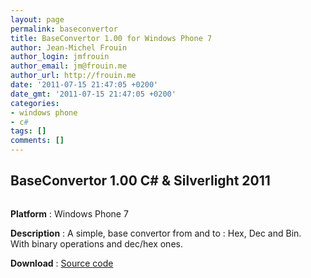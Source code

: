 ```yaml
---
layout: page
permalink: baseconvertor
title: BaseConvertor 1.00 for Windows Phone 7
author: Jean-Michel Frouin
author_login: jmfrouin
author_email: jm@frouin.me
author_url: http://frouin.me
date: '2011-07-15 21:47:05 +0200'
date_gmt: '2011-07-15 21:47:05 +0200'
categories:
- windows phone
- c#
tags: []
comments: []
---
```

<h2>BaseConvertor 1.00 C# &amp; Silverlight 2011</h2>
<p><img class="aligncenter" alt="" src="http://frouin.me/images/softs/BaseConvertor1.png" /></p>
<p><b>Platform</b> : Windows Phone 7</p>
<p><b>Description</b> : A simple, base convertor from and to : Hex, Dec and Bin.<br />
With binary operations and dec/hex ones.</p>
<!--more-->
<p><b>Download</b> : <a href="https://frouin.me/SC/BaseConvertor.tbz2">Source code</a></p>
<!-- Matomo -->
<script type="text/javascript">
  var _paq = window._paq || [];
  /* tracker methods like "setCustomDimension" should be called before "trackPageView" */
  _paq.push(['trackPageView']);
  _paq.push(['enableLinkTracking']);
  (function() {
    var u="//stats.frouin.me/";
    _paq.push(['setTrackerUrl', u+'matomo.php']);
    _paq.push(['setSiteId', '1']);
    var d=document, g=d.createElement('script'), s=d.getElementsByTagName('script')[0];
    g.type='text/javascript'; g.async=true; g.defer=true; g.src=u+'matomo.js'; s.parentNode.insertBefore(g,s);
  })();
</script>
<!-- End Matomo Code -->
